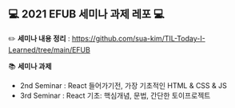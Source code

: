 ## 💻 2021 EFUB 세미나 과제 레포 💻


✏️ **세미나 내용 정리** : https://github.com/sua-kim/TIL-Today-I-Learned/tree/main/EFUB

📚 **세미나 과제**
- 2nd Seminar : React 들어가기전, 가장 기초적인 HTML & CSS & JS
- 3rd Seminar : React 기초: 핵심개념, 문법, 간단한 토이프로젝트
